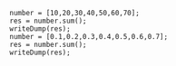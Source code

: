 
```luceescript+trycf
number = [10,20,30,40,50,60,70];
res = number.sum();
writeDump(res);
number = [0.1,0.2,0.3,0.4,0.5,0.6,0.7];
res = number.sum();
writeDump(res);
```
